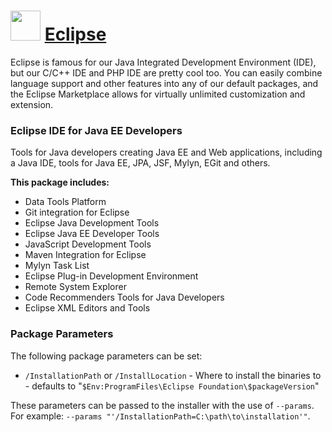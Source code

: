 # <img src="https://cdn.rawgit.com/Thilas/chocolatey-packages/8e49b572ba0d78626a9cff9c09d932d76274795b/eclipse/icon.png" width="48" height="48"/> [Eclipse](https://chocolatey.org/packages/eclipse)

Eclipse is famous for our Java Integrated Development Environment (IDE), but our C/C++ IDE and PHP IDE are pretty cool too. You can easily combine language support and other features into any of our default packages, and the Eclipse Marketplace allows for virtually unlimited customization and extension.

### Eclipse IDE for Java EE Developers
Tools for Java developers creating Java EE and Web applications, including a Java IDE, tools for Java EE, JPA, JSF, Mylyn, EGit and others.

**This package includes:**

* Data Tools Platform
* Git integration for Eclipse
* Eclipse Java Development Tools
* Eclipse Java EE Developer Tools
* JavaScript Development Tools
* Maven Integration for Eclipse
* Mylyn Task List
* Eclipse Plug-in Development Environment
* Remote System Explorer
* Code Recommenders Tools for Java Developers
* Eclipse XML Editors and Tools

### Package Parameters
The following package parameters can be set:

* `/InstallationPath` or `/InstallLocation` - Where to install the binaries to - defaults to "`$Env:ProgramFiles\Eclipse Foundation\$packageVersion`"

These parameters can be passed to the installer with the use of `--params`.
For example: `--params "'/InstallationPath=C:\path\to\installation'"`.
